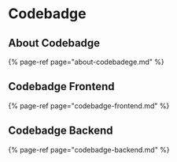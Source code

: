 # Codebadge

## About Codebadge

{% page-ref page="about-codebadege.md" %}

## Codebadge Frontend

{% page-ref page="codebadge-frontend.md" %}

## Codebadge Backend

{% page-ref page="codebadge-backend.md" %}




